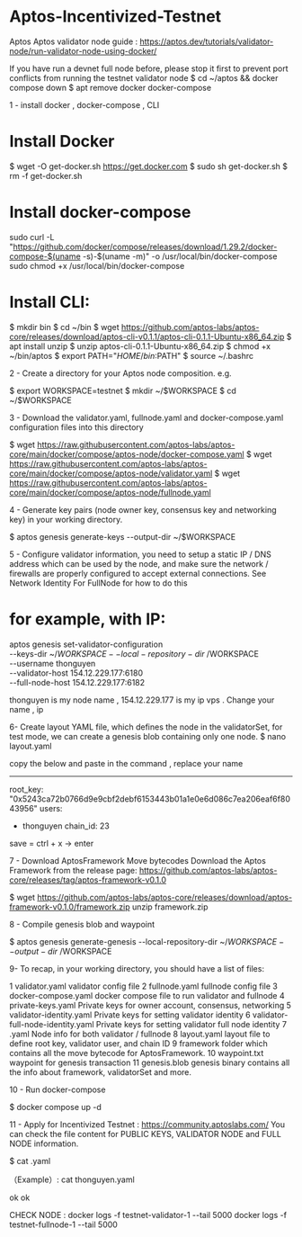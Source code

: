 # Aptos-Incentivized-Testnet
Aptos
Aptos validator node 
  guide : https://aptos.dev/tutorials/validator-node/run-validator-node-using-docker/

If you have run a devnet full node before, please stop it first to prevent port conflicts from running the testnet validator node
 $ cd ~/aptos && docker compose down
 $ apt remove docker docker-compose

1 - install docker , docker-compose , CLI

# Install Docker
$ wget -O get-docker.sh https://get.docker.com 
$ sudo sh get-docker.sh
$ rm -f get-docker.sh

# Install docker-compose
sudo curl -L "https://github.com/docker/compose/releases/download/1.29.2/docker-compose-$(uname -s)-$(uname -m)" -o /usr/local/bin/docker-compose
sudo chmod +x /usr/local/bin/docker-compose

# Install CLI: 

 $ mkdir bin
 $ cd ~/bin
 $ wget https://github.com/aptos-labs/aptos-core/releases/download/aptos-cli-v0.1.1/aptos-cli-0.1.1-Ubuntu-x86_64.zip
 $ apt install unzip
 $ unzip aptos-cli-0.1.1-Ubuntu-x86_64.zip
 $ chmod +x ~/bin/aptos
 $ export PATH="$HOME/bin:$PATH"
 $ source ~/.bashrc

2 - Create a directory for your Aptos node composition. e.g.

 $ export WORKSPACE=testnet
 $ mkdir ~/$WORKSPACE
 $ cd ~/$WORKSPACE

3 - Download the validator.yaml, fullnode.yaml and docker-compose.yaml configuration files into this directory

 $ wget https://raw.githubusercontent.com/aptos-labs/aptos-core/main/docker/compose/aptos-node/docker-compose.yaml
 $ wget https://raw.githubusercontent.com/aptos-labs/aptos-core/main/docker/compose/aptos-node/validator.yaml
 $ wget https://raw.githubusercontent.com/aptos-labs/aptos-core/main/docker/compose/aptos-node/fullnode.yaml

4 - Generate key pairs (node owner key, consensus key and networking key) in your working directory.

 $ aptos genesis generate-keys --output-dir ~/$WORKSPACE

5 - Configure validator information, you need to setup a static IP / DNS address which can be used by the node, and make sure the network / firewalls are properly configured to accept external connections.
 See Network Identity For FullNode for how to do this
  
  # for example, with IP:

aptos genesis set-validator-configuration \
    --keys-dir ~/$WORKSPACE --local-repository-dir ~/$WORKSPACE \
    --username thonguyen \
    --validator-host 154.12.229.177:6180 \
    --full-node-host 154.12.229.177:6182

thonguyen is my node name , 154.12.229.177 is my ip vps . Change your name , ip

6- Create layout YAML file, which defines the node in the validatorSet, for test mode, we can create a genesis blob containing only one node.
  $ nano layout.yaml

copy the below and paste in the command , replace your name

   ---
root_key: "0x5243ca72b0766d9e9cbf2debf6153443b01a1e0e6d086c7ea206eaf6f8043956"
users:
  - thonguyen
chain_id: 23

save = ctrl + x -> enter

7 - Download AptosFramework Move bytecodes
 Download the Aptos Framework from the release page: https://github.com/aptos-labs/aptos-core/releases/tag/aptos-framework-v0.1.0
 
 $ wget https://github.com/aptos-labs/aptos-core/releases/download/aptos-framework-v0.1.0/framework.zip
unzip framework.zip

8 - Compile genesis blob and waypoint

 $ aptos genesis generate-genesis --local-repository-dir ~/$WORKSPACE --output-dir ~/$WORKSPACE

9- To recap, in your working directory, you should have a list of files:

   1 validator.yaml            validator config file
   2 fullnode.yaml             fullnode config file
   3 docker-compose.yaml       docker compose file to run validator and fullnode
   4 private-keys.yaml         Private keys for owner account, consensus, networking
   5 validator-identity.yaml   Private keys for setting validator identity
   6 validator-full-node-identity.yaml    Private keys for setting validator full node identity
   7 <username>.yaml           Node info for both validator / fullnode
   8 layout.yaml               layout file to define root key, validator user, and chain ID
   9 framework                 folder which contains all the move bytecode for AptosFramework.
   10 waypoint.txt              waypoint for genesis transaction
   11 genesis.blob              genesis binary contains all the info about framework, validatorSet and more.

10 - Run docker-compose

 $ docker compose up -d 

11 - Apply for Incentivized Testnet : https://community.aptoslabs.com/
  You can check the file content for PUBLIC KEYS, VALIDATOR NODE and FULL NODE information.
 
 $ cat <your-node-name>.yaml 
 
 （Example）: cat thonguyen.yaml


ok ok 

CHECK NODE : 
docker logs -f testnet-validator-1  --tail 5000
docker logs -f testnet-fullnode-1 --tail 5000
